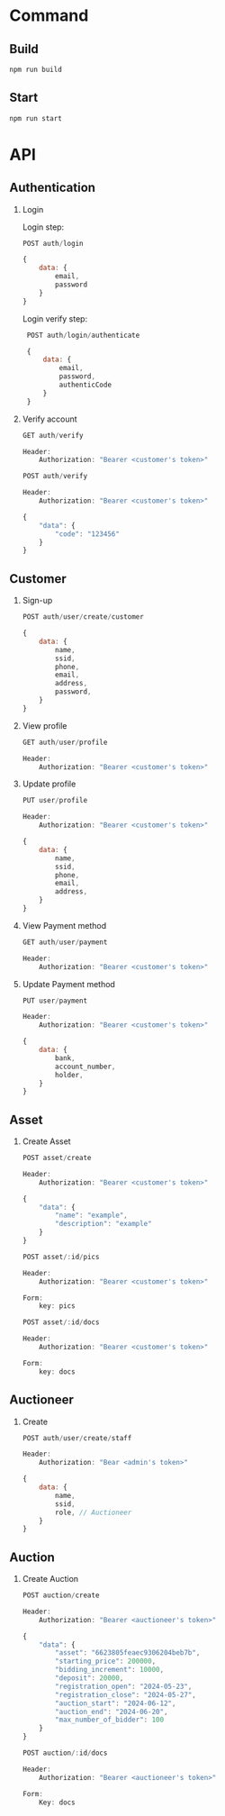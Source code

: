 # Command

## Build

```bash
npm run build
```

## Start

```bash
npm run start
```

# API

## Authentication

1. Login

    Login step:

    ```js
    POST auth/login

    {
        data: {
            email,
            password
        }
    }
    ```

    Login verify step:

    ```js
     POST auth/login/authenticate

     {
         data: {
             email,
             password,
             authenticCode
         }
     }
    ```

2. Verify account

    ```js
    GET auth/verify

    Header:
        Authorization: "Bearer <customer's token>"
    ```

    ```js
    POST auth/verify

    Header:
        Authorization: "Bearer <customer's token>"

    {
        "data": {
            "code": "123456"
        }
    }
    ```

## Customer

1. Sign-up

    ```js
    POST auth/user/create/customer

    {
        data: {
            name,
            ssid,
            phone,
            email,
            address,
            password,
        }
    }
    ```

2. View profile

    ```js
    GET auth/user/profile

    Header:
        Authorization: "Bearer <customer's token>"
    ```

3. Update profile

    ```js
    PUT user/profile

    Header:
        Authorization: "Bearer <customer's token>"

    {
        data: {
            name,
            ssid,
            phone,
            email,
            address,
        }
    }
    ```

4. View Payment method

    ```js
    GET auth/user/payment

    Header:
        Authorization: "Bearer <customer's token>"
    ```

5. Update Payment method

    ```js
    PUT user/payment

    Header:
        Authorization: "Bearer <customer's token>"

    {
        data: {
            bank,
            account_number,
            holder,
        }
    }
    ```

## Asset

1. Create Asset

    ```js
    POST asset/create

    Header:
        Authorization: "Bearer <customer's token>"

    {
        "data": {
            "name": "example",
            "description": "example"
        }
    }
    ```

    ```js
    POST asset/:id/pics

    Header:
        Authorization: "Bearer <customer's token>"

    Form:
        key: pics
    ```

    ```js
    POST asset/:id/docs

    Header:
        Authorization: "Bearer <customer's token>"

    Form:
        key: docs
    ```

## Auctioneer

1. Create

    ```js
    POST auth/user/create/staff

    Header:
        Authorization: "Bear <admin's token>"

    {
        data: {
            name,
            ssid,
            role, // Auctioneer
        }
    }
    ```

## Auction

1. Create Auction

    ```js
    POST auction/create

    Header:
        Authorization: "Bearer <auctioneer's token>"

    {
        "data": {
            "asset": "6623805feaec9306204beb7b",
            "starting_price": 200000,
            "bidding_increment": 10000,
            "deposit": 20000,
            "registration_open": "2024-05-23",
            "registration_close": "2024-05-27",
            "auction_start": "2024-06-12",
            "auction_end": "2024-06-20",
            "max_number_of_bidder": 100
        }
    }
    ```

    ```js
    POST auction/:id/docs

    Header:
        Authorization: "Bearer <auctioneer's token>"

    Form:
        Key: docs
    ```

